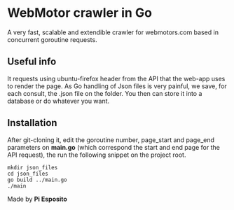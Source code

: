 # WebMotor crawler in Go

A very fast, scalable and extendible crawler for webmotors.com based in concurrent goroutine requests.

## Useful info
It requests using ubuntu-firefox header from the API that the web-app uses to render the page. As Go handling of Json files is very painful, we save, for each consult, the .json file on the folder. You then can store it into a database or do whatever you want. 

## Installation
After git-cloning it, edit the goroutine number, page_start and page_end parameters on **main.go** (which correspond the start and end page for the API request), the run the following snippet on the project root.

```
mkdir json_files
cd json_files
go build ../main.go
./main
```

Made by **Pi Esposito**
